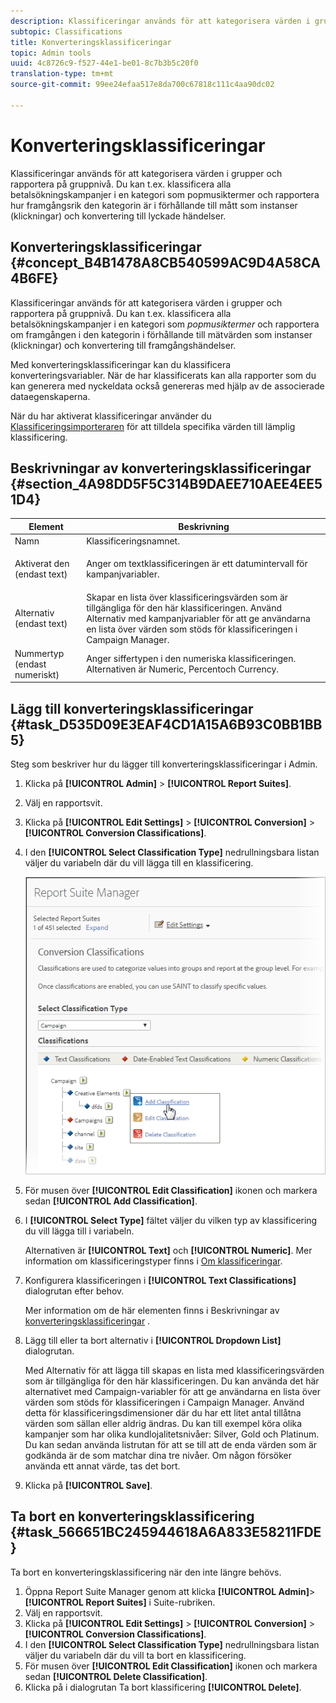 ```yaml
---
description: Klassificeringar används för att kategorisera värden i grupper och rapportera på gruppnivå. Du kan t.ex. klassificera alla betalsökningskampanjer i en kategori som popmusiktermer och rapportera hur framgångsrik den kategorin är i förhållande till mått som instanser (klickningar) och konvertering till lyckade händelser.
subtopic: Classifications
title: Konverteringsklassificeringar
topic: Admin tools
uuid: 4c8726c9-f527-44e1-be01-8c7b3b5c20f0
translation-type: tm+mt
source-git-commit: 99ee24efaa517e8da700c67818c111c4aa90dc02

---
```



# Konverteringsklassificeringar

Klassificeringar används för att kategorisera värden i grupper och rapportera på gruppnivå. Du kan t.ex. klassificera alla betalsökningskampanjer i en kategori som popmusiktermer och rapportera hur framgångsrik den kategorin är i förhållande till mått som instanser (klickningar) och konvertering till lyckade händelser.

## Konverteringsklassificeringar {#concept_B4B1478A8CB540599AC9D4A58CA4B6FE}

Klassificeringar används för att kategorisera värden i grupper och rapportera på gruppnivå. Du kan t.ex. klassificera alla betalsökningskampanjer i en kategori som *popmusiktermer* och rapportera om framgången i den kategorin i förhållande till mätvärden som instanser (klickningar) och konvertering till framgångshändelser.

Med konverteringsklassificeringar kan du klassificera konverteringsvariabler. När de har klassificerats kan alla rapporter som du kan generera med nyckeldata också genereras med hjälp av de associerade dataegenskaperna.

När du har aktiverat klassificeringar använder du [Klassificeringsimporteraren](/help/components/c-classifications2/c-classifications-importer/c-working-with-saint.md) för att tilldela specifika värden till lämplig klassificering.

## Beskrivningar av konverteringsklassificeringar {#section_4A98DD5F5C314B9DAEE710AEE4EE51D4}

<table id="table_0B72C485467348E2A34BF913441F4AF5"> 
 <thead> 
  <tr> 
   <th colname="col1" class="entry"> Element </th> 
   <th colname="col2" class="entry"> Beskrivning </th> 
  </tr> 
 </thead>
 <tbody> 
  <tr> 
   <td colname="col1"> <span class="wintitle"> Namn</span> </td> 
   <td colname="col2"> Klassificeringsnamnet. </td> 
  </tr> 
  <tr> 
   <td colname="col1"> <span class="wintitle"> Aktiverat den (endast text)</span> </td> 
   <td colname="col2"> <p>Anger om textklassificeringen är ett datumintervall för kampanjvariabler. </p> </td> 
  </tr> 
  <tr> 
   <td colname="col1"> <span class="wintitle"> Alternativ (endast text)</span> </td> 
   <td colname="col2">Skapar en lista över klassificeringsvärden som är tillgängliga för den här klassificeringen. Använd <span class="wintitle"> Alternativ</span> med kampanjvariabler för att ge användarna en lista över värden som stöds för klassificeringen i <span class="wintitle"> Campaign Manager</span>. </td> 
  </tr> 
  <tr> 
   <td colname="col1"> <span class="wintitle"> Nummertyp (endast numeriskt)</span> </td> 
   <td colname="col2">Anger siffertypen i den numeriska klassificeringen. Alternativen är <span class="wintitle"> Numeric</span>, <span class="wintitle"> Percent</span>och <span class="wintitle"> Currency</span>. </td> 
  </tr> 
 </tbody> 
</table>

## Lägg till konverteringsklassificeringar {#task_D535D09E3EAF4CD1A15A6B93C0BB1BB5}

<!-- 

t_classification_conversion.xml

 -->

Steg som beskriver hur du lägger till konverteringsklassificeringar i Admin.

1. Klicka på **[!UICONTROL Admin]** > **[!UICONTROL Report Suites]**.
1. Välj en rapportsvit.
1. Klicka på **[!UICONTROL Edit Settings]** > **[!UICONTROL Conversion]** > **[!UICONTROL Conversion Classifications]**.
1. I den **[!UICONTROL Select Classification Type]** nedrullningsbara listan väljer du variabeln där du vill lägga till en klassificering.

   ![Steginformation](assets/sub_class_create.png)

1. För musen över **[!UICONTROL Edit Classification]** ikonen och markera sedan **[!UICONTROL Add Classification]**.
1. I **[!UICONTROL Select Type]** fältet väljer du vilken typ av klassificering du vill lägga till i variabeln.

   Alternativen är **[!UICONTROL Text]** och **[!UICONTROL Numeric]**. Mer information om klassificeringstyper finns i [Om klassificeringar](/help/components/c-classifications2/c-classifications.md).
1. Konfigurera klassificeringen i **[!UICONTROL Text Classifications]** dialogrutan efter behov.

   Mer information om de här elementen finns i Beskrivningar av [konverteringsklassificeringar](/help/components/c-classifications2/conversion-classifications.md#section_4A98DD5F5C314B9DAEE710AEE4EE51D4) .

1. Lägg till eller ta bort alternativ i **[!UICONTROL Dropdown List]** dialogrutan.

   Med Alternativ för att lägga till skapas en lista med klassificeringsvärden som är tillgängliga för den här klassificeringen. Du kan använda det här alternativet med Campaign-variabler för att ge användarna en lista över värden som stöds för klassificeringen i Campaign Manager. Använd detta för klassificeringsdimensioner där du har ett litet antal tillåtna värden som sällan eller aldrig ändras. Du kan till exempel köra olika kampanjer som har olika kundlojalitetsnivåer: Silver, Gold och Platinum. Du kan sedan använda listrutan för att se till att de enda värden som är godkända är de som matchar dina tre nivåer. Om någon försöker använda ett annat värde, tas det bort.
1. Klicka på **[!UICONTROL Save]**.

## Ta bort en konverteringsklassificering {#task_566651BC245944618A6A833E58211FDE}

<!-- 

t_classification_delete_conversion.xml

 -->

Ta bort en konverteringsklassificering när den inte längre behövs.

1. Öppna Report Suite Manager genom att klicka **[!UICONTROL Admin]**> **[!UICONTROL Report Suites]** i Suite-rubriken.
1. Välj en rapportsvit.
1. Klicka på **[!UICONTROL Edit Settings]** > **[!UICONTROL Conversion]** > **[!UICONTROL Conversion Classifications]**.
1. I den **[!UICONTROL Select Classification Type]** nedrullningsbara listan väljer du variabeln där du vill ta bort en klassificering.
1. För musen över **[!UICONTROL Edit Classification]** ikonen och markera sedan **[!UICONTROL Delete Classification]**.
1. Klicka på i dialogrutan Ta bort klassificering **[!UICONTROL Delete]**.
